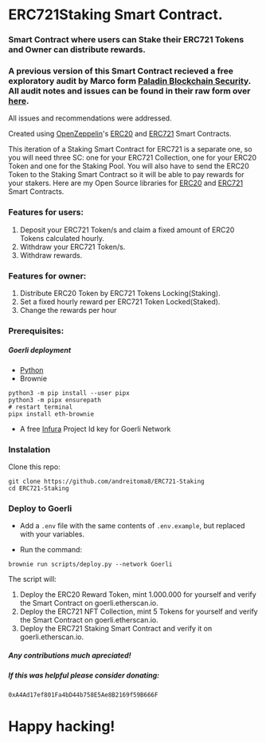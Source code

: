# ERC721Staking Smart Contract.

### Smart Contract where users can Stake their ERC721 Tokens and Owner can distribute rewards.

### A previous version of this Smart Contract recieved a free exploratory audit by Marco form [Paladin Blockchain Security](https://paladinsec.co). All audit notes and issues can be found in their raw form over [here](https://gist.github.com/JorgeAtPaladin/cbbdd568925c3d86645509814f02ea32).

All issues and recommendations were addressed.

Created using [OpenZeppelin](https://openzeppelin.com/)'s [ERC20](https://github.com/OpenZeppelin/openzeppelin-contracts/blob/master/contracts/token/ERC20/ERC20.sol) and [ERC721](https://github.com/OpenZeppelin/openzeppelin-contracts/blob/master/contracts/token/ERC721/ERC721.sol) Smart Contracts.

This iteration of a Staking Smart Contract for ERC721 is a separate one, so you will need three SC: one for your ERC721 Collection, one for your ERC20 Token and one for the Staking Pool. You will also have to send the ERC20 Token to the Staking Smart Contract so it will be able to pay rewards for your stakers. Here are my Open Source libraries for [ERC20](https://github.com/andreitoma8/ERC20-Token) and [ERC721](https://github.com/andreitoma8/ERC721-Staking) Smart Contracts.

### Features for users:

1. Deposit your ERC721 Token/s and claim a fixed amount of ERC20 Tokens calculated hourly.
1. Withdraw your ERC721 Token/s.
1. Withdraw rewards.

### Features for owner:

1. Distribute ERC20 Token by ERC721 Tokens Locking(Staking).
1. Set a fixed hourly reward per ERC721 Token Locked(Staked).
1. Change the rewards per hour

### Prerequisites:

##### Goerli deployment

- [Python](https://www.python.org/downloads/)
- Brownie

```
python3 -m pip install --user pipx
python3 -m pipx ensurepath
# restart terminal
pipx install eth-brownie
```

- A free [Infura](https://infura.io/) Project Id key for Goerli Network

### Instalation

Clone this repo:

```
git clone https://github.com/andreitoma8/ERC721-Staking
cd ERC721-Staking
```

### Deploy to Goerli

- Add a `.env` file with the same contents of `.env.example`, but replaced with your variables.

- Run the command:

```
brownie run scripts/deploy.py --network Goerli
```

The script will:

1. Deploy the ERC20 Reward Token, mint 1.000.000 for yourself and verify the Smart Contract on goerli.etherscan.io.
1. Deploy the ERC721 NFT Collection, mint 5 Tokens for yourself and verify the Smart Contract on goerli.etherscan.io.
1. Deploy the ERC721 Staking Smart Contract and verify it on goerli.etherscan.io.

##### Any contributions much apreciated!

##### If this was helpful please consider donating:

`0xA4Ad17ef801Fa4bD44b758E5Ae8B2169f59B666F`

# Happy hacking!
